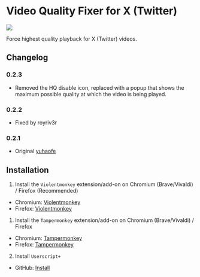# Video Quality Fixer for X (Twitter)
[![](https://img.shields.io/github/stars/yuhaofe/Video-Quality-Fixer-for-Twitter?style=social)](https://github.com/yuhaofe/Video-Quality-Fixer-for-Twitter)

Force highest quality playback for X (Twitter) videos.

## Changelog
### 0.2.3
- Removed the HQ disable icon, replaced with a popup that shows the maximum possible quality at which the video is being played.

### 0.2.2
- Fixed by royriv3r

### 0.2.1

- Original <a href="https://github.com/yuhaofe" target="_blank">yuhaofe</a>

## Installation

1. Install the <code>Violentmonkey</code> extension/add-on on Chromium (Brave/Vivaldi) / Firefox (Recommended)

- Chromium: <a href="https://chromewebstore.google.com/detail/violentmonkey/jinjaccalgkegednnccohejagnlnfdag" target="_blank">Violentmonkey</a>
- Firefox: <a href="https://addons.mozilla.org/firefox/addon/violentmonkey/" target="_blank">Violentmonkey</a>

1. Install the <code>Tampermonkey</code> extension/add-on on Chromium (Brave/Vivaldi) / Firefox

- Chromium: <a href="https://chromewebstore.google.com/detail/tampermonkey/dhdgffkkebhmkfjojejmpbldmpobfkfo" target="_blank">Tampermonkey</a>
- Firefox: <a href="https://addons.mozilla.org/es/firefox/addon/tampermonkey/" target="_blank">Tampermonkey</a>

2. Install <code>Userscript+</code>
- GitHub: [Install](https://cdn.jsdelivr.net/gh/CesarChris710/Video-Quality-Fixer-for-Twitter/vqfft.user.js)
